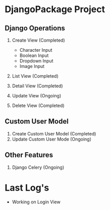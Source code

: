 # DjangoPackage Project

## Django Operations

1. Create View (Completed)

   - Character Input
   - Boolean Input
   - Dropdown Input
   - Image Input
   
2. List View (Completed)
3. Detail View (Completed)
4. Update View (Ongoing)
5. Delete View (Completed)

## Custom User Model

1. Create Custom User Model (Completed)
2. Update Custom User Mode (Ongoing)

## Other Features

1. Django Celery (Ongoing)


# Last Log's

- Working on Login View